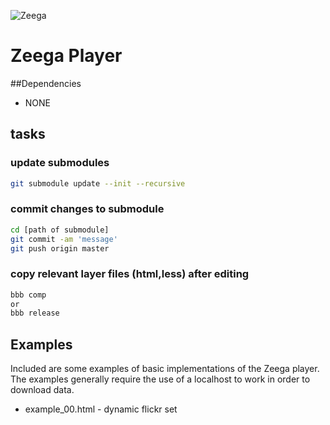 ![Zeega](https://raw.github.com/Zeega/Zeega-Core/master/web/images/zeega-logo-large.png)

# Zeega Player

##Dependencies

* NONE

## tasks

### update submodules

```bash
git submodule update --init --recursive
```

### commit changes to submodule

```bash
cd [path of submodule]
git commit -am 'message'
git push origin master
```

### copy relevant layer files (html,less) after editing

```bash
bbb comp
or
bbb release
```

## Examples
Included are some examples of basic implementations of the Zeega player.
The examples generally require the use of a localhost to work in order to download data.
* example_00.html - dynamic flickr set
